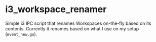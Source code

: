 # i3_workspace_renamer

Simple i3 IPC script that renames Workspaces on-the-fly based on its contents.
Currently it renames based on what I use on my setup (`event_new.go`).

